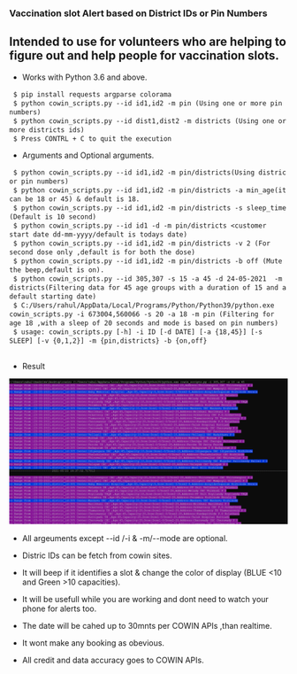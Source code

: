 ### Vaccination slot Alert based on District IDs or Pin Numbers
Intended to use for volunteers who are helping to figure out and help people for vaccination slots.
---------------------------------------------------------------------------------------------------


- Works with Python 3.6 and above.

```
 $ pip install requests argparse colorama
 $ python cowin_scripts.py --id id1,id2 -m pin (Using one or more pin numbers)
 $ python cowin_scripts.py --id dist1,dist2 -m districts (Using one or more districts ids)
 $ Press CONTRL + C to quit the execution
```
- Arguments and Optional arguments.
```
 $ python cowin_scripts.py --id id1,id2 -m pin/districts(Using distric or pin numbers)
 $ python cowin_scripts.py --id id1,id2 -m pin/districts -a min_age(it can be 18 or 45) & default is 18.
 $ python cowin_scripts.py --id id1,id2 -m pin/districts -s sleep_time (Default is 10 second)
 $ python cowin_scripts.py --id id1 -d -m pin/districts <customer start date dd-mm-yyyy/default is todays date) 
 $ python cowin_scripts.py --id id1,id2 -m pin/districts -v 2 (For second dose only ,default is for both the dose)
 $ python cowin_scripts.py --id id1,id2 -m pin/districts -b off (Mute the beep,default is on).
 $ python cowin_scripts.py --id 305,307 -s 15 -a 45 -d 24-05-2021  -m districts(Filtering data for 45 age groups with a duration of 15 and a default starting date)
 $ C:/Users/rahul/AppData/Local/Programs/Python/Python39/python.exe cowin_scripts.py -i 673004,560066 -s 20 -a 18 -m pin (Filtering for age 18 ,with a sleep of 20 seconds and mode is based on pin numbers)
 $ usage: cowin_scripts.py [-h] -i ID [-d DATE] [-a {18,45}] [-s SLEEP] [-v {0,1,2}] -m {pin,districts} -b {on,off}
 
```
- Result

![](sample_v1.png)

- All argeuments except --id /-i & -m/--mode are optional.
- Distric IDs can be fetch from cowin sites.
- It will beep if it identifies a slot & change the color of display (BLUE <10 and Green >10 capacities).
- It will be usefull while you are working and dont need to watch your phone for alerts too.
- The date will be cahed up to 30mnts per COWIN APIs ,than realtime.
  
 - It wont make any booking as obevious.
 - All credit and data accuracy goes to COWIN APIs.
